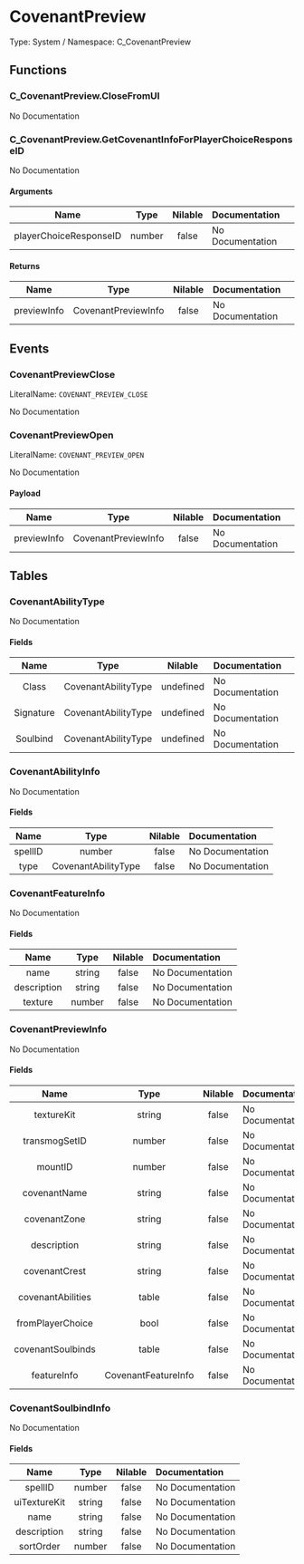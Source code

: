 # CovenantPreview

Type: System / Namespace: C_CovenantPreview

## Functions

### C_CovenantPreview.CloseFromUI

No Documentation

### C_CovenantPreview.GetCovenantInfoForPlayerChoiceResponseID

No Documentation

#### Arguments
|Name|Type|Nilable|Documentation|
|:---:|:---:|:---:|:---|
|playerChoiceResponseID|number|false|No Documentation|
#### Returns
|Name|Type|Nilable|Documentation|
|:---:|:---:|:---:|:---|
|previewInfo|CovenantPreviewInfo|false|No Documentation|
## Events

### CovenantPreviewClose
LiteralName: `COVENANT_PREVIEW_CLOSE`

No Documentation

### CovenantPreviewOpen
LiteralName: `COVENANT_PREVIEW_OPEN`

No Documentation

#### Payload
|Name|Type|Nilable|Documentation|
|:---:|:---:|:---:|:---|
|previewInfo|CovenantPreviewInfo|false|No Documentation|
## Tables

### CovenantAbilityType

No Documentation

#### Fields
|Name|Type|Nilable|Documentation|
|:---:|:---:|:---:|:---|
|Class|CovenantAbilityType|undefined|No Documentation|
|Signature|CovenantAbilityType|undefined|No Documentation|
|Soulbind|CovenantAbilityType|undefined|No Documentation|
### CovenantAbilityInfo

No Documentation

#### Fields
|Name|Type|Nilable|Documentation|
|:---:|:---:|:---:|:---|
|spellID|number|false|No Documentation|
|type|CovenantAbilityType|false|No Documentation|
### CovenantFeatureInfo

No Documentation

#### Fields
|Name|Type|Nilable|Documentation|
|:---:|:---:|:---:|:---|
|name|string|false|No Documentation|
|description|string|false|No Documentation|
|texture|number|false|No Documentation|
### CovenantPreviewInfo

No Documentation

#### Fields
|Name|Type|Nilable|Documentation|
|:---:|:---:|:---:|:---|
|textureKit|string|false|No Documentation|
|transmogSetID|number|false|No Documentation|
|mountID|number|false|No Documentation|
|covenantName|string|false|No Documentation|
|covenantZone|string|false|No Documentation|
|description|string|false|No Documentation|
|covenantCrest|string|false|No Documentation|
|covenantAbilities|table|false|No Documentation|
|fromPlayerChoice|bool|false|No Documentation|
|covenantSoulbinds|table|false|No Documentation|
|featureInfo|CovenantFeatureInfo|false|No Documentation|
### CovenantSoulbindInfo

No Documentation

#### Fields
|Name|Type|Nilable|Documentation|
|:---:|:---:|:---:|:---|
|spellID|number|false|No Documentation|
|uiTextureKit|string|false|No Documentation|
|name|string|false|No Documentation|
|description|string|false|No Documentation|
|sortOrder|number|false|No Documentation|